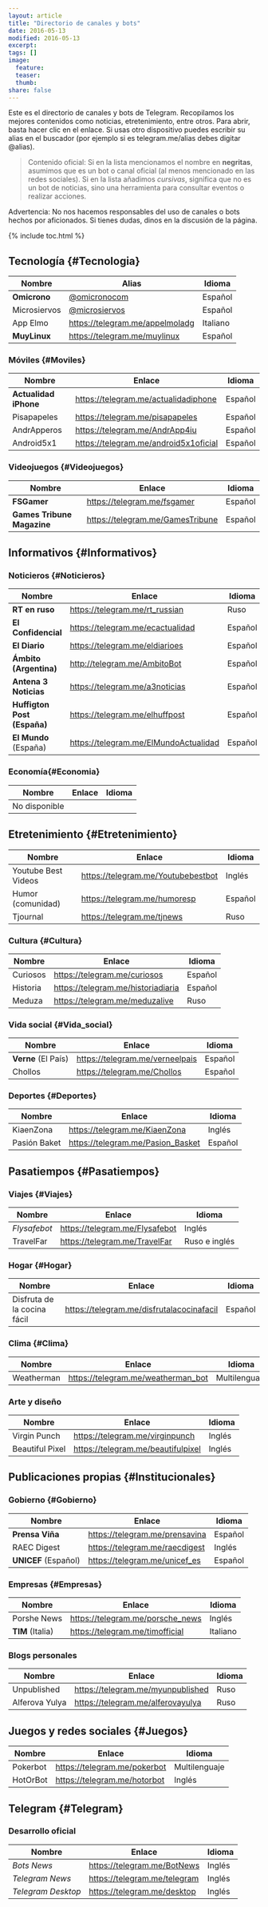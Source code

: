 ```yaml
---
layout: article
title: "Directorio de canales y bots"
date: 2016-05-13
modified: 2016-05-13
excerpt:
tags: []
image:
  feature:
  teaser:
  thumb:
share: false
---
```


Este es el directorio de canales y bots de Telegram. Recopilamos los mejores contenidos como noticias, etretenimiento, entre otros. Para abrir, basta hacer clic en el enlace. Si usas otro dispositivo puedes escribir su alias en el buscador (por ejemplo si es telegram.me/alias debes digitar @alias).

> Contenido oficial: Si en la lista mencionamos el nombre en
> **negritas**, asumimos que es un bot o canal oficial (al menos mencionado en las redes sociales).
> Si en la lista añadimos *cursivas*, significa que no es un bot de noticias,
> sino una herramienta para consultar eventos o realizar acciones.

Advertencia: No nos hacemos responsables del uso de canales o bots hechos por aficionados. Si tienes dudas, dinos en la discusión de la página.

{% include toc.html %}


## Tecnología {#Tecnologia}

| Nombre              |  Alias                              | Idioma   |
|---------------------|-------------------------------------|----------|
| **Omicrono**        | [@omicronocom](https://telegram.me/omicronocom)     | Español  |
| Microsiervos        | [@microsiervos](https://telegram.me/microsiervos)    | Español  |
| App Elmo            | https://telegram.me/appelmoladg     | Italiano |
| **MuyLinux**        | https://telegram.me/muylinux        | Español  |


### Móviles {#Moviles}

| Nombre                 |  Enlace                             | Idioma   |
|------------------------|-------------------------------------|----------|
| **Actualidad iPhone**  | https://telegram.me/actualidadiphone| Español  |
| Pisapapeles            | https://telegram.me/pisapapeles     | Español  |
| AndrApperos            | https://telegram.me/AndrApp4iu      | Español  |
| Android5x1             | https://telegram.me/android5x1oficial |Español |

### Videojuegos {#Videojuegos}

| Nombre              |  Enlace                             | Idioma   |
|---------------------|-------------------------------------|----------|
| **FSGamer**         | https://telegram.me/fsgamer         | Español  |
|**Games Tribune Magazine** | https://telegram.me/GamesTribune | Español   |


## Informativos {#Informativos}

### Noticieros {#Noticieros}

| Nombre                      | Enlace                              | Idioma   |
|-----------------------------|-------------------------------------|----------|
| **RT en ruso**              | https://telegram.me/rt_russian  | Ruso     |
| **El Confidencial**         | https://telegram.me/ecactualidad | Español  |
| **El Diario**               | https://telegram.me/eldiarioes  | Español  |
| **Ámbito (Argentina)**      | http://telegram.me/AmbitoBot    | Español  |    
| **Antena 3 Noticias**       | https://telegram.me/a3noticias  | Español  |
| **Huffigton Post (España)** | https://telegram.me/elhuffpost | Español |
| **El Mundo** (España)       | https://telegram.me/ElMundoActualidad |Español|

### Economía{#Economia}

| Nombre              | Enlace                              | Idioma   |
|---------------------|-------------------------------------|----------|
|No disponible|

## Etretenimiento {#Etretenimiento}

| Nombre              | Enlace                              | Idioma   |
|---------------------|-------------------------------------|----------|
| Youtube Best Videos | https://telegram.me/Youtubebestbot  | Inglés   |
| Humor (comunidad)   | https://telegram.me/humoresp        | Español  |
| Tjournal            | https://telegram.me/tjnews          | Ruso     |

### Cultura {#Cultura}

| Nombre              | Enlace                              | Idioma   |
|---------------------|-------------------------------------|----------|
| Curiosos            | https://telegram.me/curiosos        | Español  |
| Historia            | https://telegram.me/historiadiaria  | Español  |
| Meduza              | https://telegram.me/meduzalive      | Ruso     |

### Vida social {#Vida_social}

| Nombre              | Enlace                              | Idioma   |
|---------------------|-------------------------------------|----------|
| **Verne** (El País) | https://telegram.me/verneelpais     | Español  |
| Chollos             | https://telegram.me/Chollos         | Español  |

### Deportes {#Deportes}

| Nombre              | Enlace                              | Idioma   |
|---------------------|-------------------------------------|----------|
| KiaenZona           | https://telegram.me/KiaenZona       | Inglés   |
| Pasión Baket        | https://telegram.me/Pasion_Basket   | Español  |

## Pasatiempos {#Pasatiempos}

### Viajes {#Viajes}

| Nombre              | Enlace                              | Idioma   |
|---------------------|-------------------------------------|----------|
| *Flysafebot*        | https://telegram.me/Flysafebot      | Inglés   |
| TravelFar           | https://telegram.me/TravelFar       | Ruso e inglés |

### Hogar {#Hogar}

| Nombre                            | Enlace                                         | Idioma   |
|-----------------------------------|------------------------------------------------|----------|
| Disfruta de la cocina fácil       | https://telegram.me/disfrutalacocinafacil      | Español  |

### Clima {#Clima}

| Nombre                            | Enlace                                         |     Idioma     |
|-----------------------------------|------------------------------------------------|----------------|
| Weatherman                        | https://telegram.me/weatherman_bot             | Multilenguaje  |

### Arte y diseño

| Nombre                            | Enlace                                         |     Idioma     |
|-----------------------------------|------------------------------------------------|----------------|
| Virgin Punch                      | https://telegram.me/virginpunch                | Inglés  |
| Beautiful Pixel                   | https://telegram.me/beautifulpixel                | Inglés  |

## Publicaciones propias {#Institucionales}

### Gobierno {#Gobierno}

| Nombre              | Enlace                              | Idioma   |
|---------------------|-------------------------------------|----------|
| **Prensa Viña**     | https://telegram.me/prensavina      | Español  |
| RAEC Digest         | https://telegram.me/raecdigest      | Inglés   |
| **UNICEF** (Español)    | https://telegram.me/unicef_es       | Español   |

### Empresas {#Empresas}

| Nombre              | Enlace                              | Idioma   |
|---------------------|-------------------------------------|----------|
| Porshe News         | https://telegram.me/porsche_news    | Inglés   |
| **TIM** (Italia)    | https://telegram.me/timofficial     | Italiano |

### Blogs personales

| Nombre              | Enlace                              | Idioma   |
|---------------------|-------------------------------------|----------|
| Unpublished         | https://telegram.me/myunpublished   | Ruso   |
| Alferova Yulya      | https://telegram.me/alferovayulya   | Ruso  |

## Juegos y redes sociales {#Juegos}

| Nombre                            | Enlace                                         |     Idioma     |
|-----------------------------------|------------------------------------------------|----------------|
| Pokerbot                          | https://telegram.me/pokerbot                   | Multilenguaje  |
| HotOrBot                          | https://telegram.me/hotorbot                   | Inglés  |

## Telegram {#Telegram}

### Desarrollo oficial

| Nombre              | Enlace                              | Idioma   |
|---------------------|-------------------------------------|----------|
| *Bots News*         | https://telegram.me/BotNews         | Inglés   |
| *Telegram News*     | https://telegram.me/telegram        | Inglés   |
| *Telegram Desktop*     | https://telegram.me/desktop         | Inglés   |
